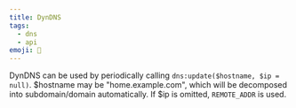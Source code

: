 ```yaml
---
title: DynDNS
tags:
  - dns
  - api
emoji: 🦙
---
```


DynDNS can be used by periodically calling `dns:update($hostname, $ip = null)`. $hostname may be "home.example.com", which will be decomposed into subdomain/domain automatically. If $ip is omitted, `REMOTE_ADDR` is used.
